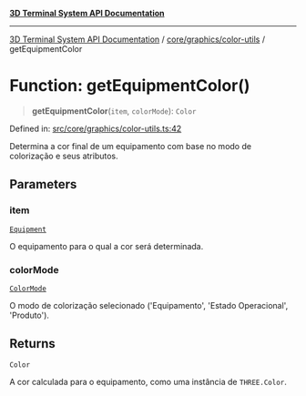 [**3D Terminal System API Documentation**](../../../../README.md)

***

[3D Terminal System API Documentation](../../../../README.md) / [core/graphics/color-utils](../README.md) / getEquipmentColor

# Function: getEquipmentColor()

> **getEquipmentColor**(`item`, `colorMode`): `Color`

Defined in: [src/core/graphics/color-utils.ts:42](https://github.com/Dicommunitas/ThreeJS_Terminal_3D/blob/824631c882bd29351bc730ad23d22c22cce24127/src/core/graphics/color-utils.ts#L42)

Determina a cor final de um equipamento com base no modo de colorização e seus atributos.

## Parameters

### item

[`Equipment`](../../../../lib/types/interfaces/Equipment.md)

O equipamento para o qual a cor será determinada.

### colorMode

[`ColorMode`](../../../../lib/types/type-aliases/ColorMode.md)

O modo de colorização selecionado ('Equipamento', 'Estado Operacional', 'Produto').

## Returns

`Color`

A cor calculada para o equipamento, como uma instância de `THREE.Color`.

